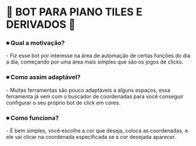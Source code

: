 <h1> 🏁 BOT PARA PIANO TILES E DERIVADOS 🏁</h1>
<p></p>
<h3> ⏺ Qual a motivação?</h3>
<p></p>
- Fiz esse bot por interesse na área de automação de certas funções do dia a dia, começando por uma área mais simples que são os jogos de clicks.
<p></p>
<h3> ⏺ Como assim adaptável?</h3>
<p></p>
- Muitas ferramentas são pouco adaptáveis a alguns espaços, essa ferramenta já vem com o buscador de coordenadas para você conseguir configurar o seu próprio bot de click em cores.
<p></p>
<h3> ⏺ Como funciona? </h3>
<p> </p>
- É bem simples, você escolhe a cor que deseja, coloca as coordenadas, e ele vai clicar na coordenada específicada se a cor desejada aparecer.
